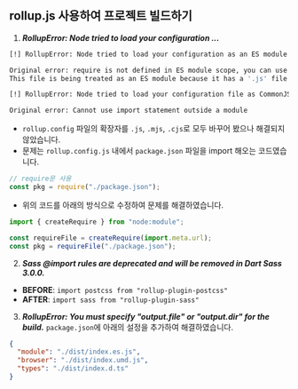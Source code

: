 ## rollup.js 사용하여 프로젝트 빌드하기

1. **_RollupError: Node tried to load your configuration ..._**

```bash
[!] RollupError: Node tried to load your configuration as an ES module even though it is likely CommonJS. To resolve this, change the extension of your configuration to ".cjs" or pass the "--bundleConfigAsCjs" flag.

Original error: require is not defined in ES module scope, you can use import instead
This file is being treated as an ES module because it has a '.js' file extension and 'C:\data\ani-study-jane\code\sass-test\package.json' contains "type": "module". To treat it as a CommonJS script, rename it to use the '.cjs' file extension.
```

```bash
[!] RollupError: Node tried to load your configuration file as CommonJS even though it is likely an ES module. To resolve this, change the extension of your configuration to ".mjs", set "type": "module" in your package.json file or pass the "--bundleConfigAsCjs" flag.

Original error: Cannot use import statement outside a module
```

- `rollup.config` 파일의 확장자를 `.js`, `.mjs`, `.cjs`로 모두 바꾸어 봤으나 해결되지 않았습니다.
- 문제는 `rollup.config.js` 내에서 `package.json` 파일을 import 해오는 코드였습니다.

```js
// require문 사용
const pkg = require("./package.json");
```

- 위의 코드를 아래의 방식으로 수정하여 문제를 해결하였습니다.

```js
import { createRequire } from "node:module";

const requireFile = createRequire(import.meta.url);
const pkg = requireFile("./package.json");
```

2. **_Sass @import rules are deprecated and will be removed in Dart Sass 3.0.0._**

- **BEFORE**: `import postcss from "rollup-plugin-postcss"`
- **AFTER**: `import sass from "rollup-plugin-sass"`

3. **_RollupError: You must specify "output.file" or "output.dir" for the build._**
   `package.json`에 아래의 설정을 추가하여 해결하였습니다.

```json
{
  "module": "./dist/index.es.js",
  "browser": "./dist/index.umd.js",
  "types": "./dist/index.d.ts"
}
```
